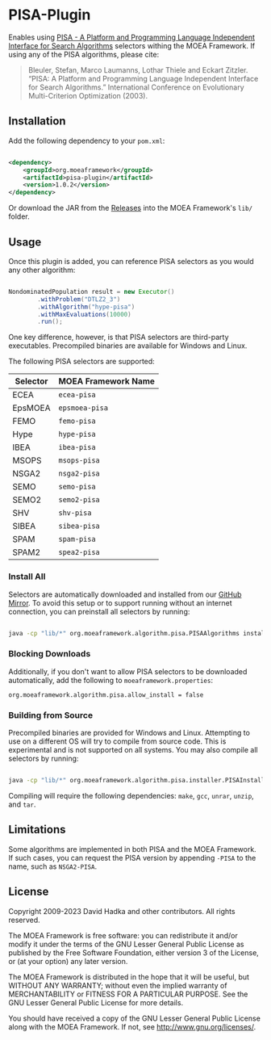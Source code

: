 # PISA-Plugin

Enables using [PISA - A Platform and Programming Language Independent Interface for Search Algorithms](http://sop.tik.ee.ethz.ch/pisa) selectors withing the MOEA Framework.  If using any of the PISA
algorithms, please cite:

> Bleuler, Stefan, Marco Laumanns, Lothar Thiele and Eckart Zitzler. “PISA: A Platform and Programming Language Independent Interface for Search Algorithms.” International Conference on Evolutionary Multi-Criterion Optimization (2003).

## Installation

Add the following dependency to your `pom.xml`:

```xml

<dependency>
    <groupId>org.moeaframework</groupId>
    <artifactId>pisa-plugin</artifactId>
    <version>1.0.2</version>
</dependency>
```

Or download the JAR from the [Releases](https://github.com/MOEAFramework/PISA-Plugin/releases) into the MOEA Framework's `lib/` folder.

## Usage

Once this plugin is added, you can reference PISA selectors as you would any other algorithm:

```java

NondominatedPopulation result = new Executor()
		.withProblem("DTLZ2_3")
		.withAlgorithm("hype-pisa")
		.withMaxEvaluations(10000)
		.run();
```

One key difference, however, is that PISA selectors are third-party executables.  Precompiled binaries are
available for Windows and Linux.

The following PISA selectors are supported:

Selector | MOEA Framework Name
-------- | -------------------
ECEA     | `ecea-pisa`
EpsMOEA  | `epsmoea-pisa`
FEMO     | `femo-pisa`
Hype     | `hype-pisa`
IBEA     | `ibea-pisa`
MSOPS    | `msops-pisa`
NSGA2    | `nsga2-pisa`
SEMO     | `semo-pisa`
SEMO2    | `semo2-pisa`
SHV      | `shv-pisa`
SIBEA    | `sibea-pisa`
SPAM     | `spam-pisa`
SPAM2    | `spea2-pisa`

### Install All

Selectors are automatically downloaded and installed from our [GitHub Mirror](https://github.com/MOEAFramework/PISA/).
To avoid this setup or to support running without an internet connection, you can preinstall all selectors by running:

```bash

java -cp "lib/*" org.moeaframework.algorithm.pisa.PISAAlgorithms install
```

### Blocking Downloads

Additionally, if you don't want to allow PISA selectors to be downloaded automatically, add the following to 
`moeaframework.properties`:

```
org.moeaframework.algorithm.pisa.allow_install = false
```

### Building from Source

Precompiled binaries are provided for Windows and Linux.  Attempting to use on a different OS will try to
compile from source code.  This is experimental and is not supported on all systems.  You may also compile
all selectors by running:

```bash

java -cp "lib/*" org.moeaframework.algorithm.pisa.installer.PISAInstaller install_source
```

Compiling will require the following dependencies: `make`, `gcc`, `unrar`, `unzip`, and `tar`.


## Limitations

Some algorithms are implemented in both PISA and the MOEA Framework.  If such cases, you can request the PISA
version by appending `-PISA` to the name, such as `NSGA2-PISA`.

## License

Copyright 2009-2023 David Hadka and other contributors.  All rights reserved.

The MOEA Framework is free software: you can redistribute it and/or modify
it under the terms of the GNU Lesser General Public License as published by
the Free Software Foundation, either version 3 of the License, or (at your
option) any later version.

The MOEA Framework is distributed in the hope that it will be useful, but
WITHOUT ANY WARRANTY; without even the implied warranty of MERCHANTABILITY
or FITNESS FOR A PARTICULAR PURPOSE.  See the GNU Lesser General Public
License for more details.

You should have received a copy of the GNU Lesser General Public License
along with the MOEA Framework.  If not, see <http://www.gnu.org/licenses/>.
